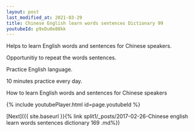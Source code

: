```yaml
---
layout: post
last_modified_at: 2021-03-29
title: Chinese English learn words sentences Dictionary 99 
youtubeId: p9xDu0e88kk
---
```

 
 
Helps to learn English words and sentences for Chinese speakers.

Opportunitiy to repeat the words sentences. 

Practice English language. 
 
10 minutes practice every day. 
 
How to learn English words and sentences for Chinese speakers 
 
{% include youtubePlayer.html id=page.youtubeId %}
 
 
[Next]({{ site.baseurl }}{% link  split1/_posts/2017-02-26-Chinese english learn words sentences dictionary 169 .md%})
 
